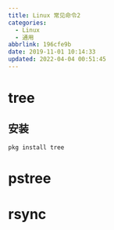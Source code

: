 ```yaml
---
title: Linux 常见命令2
categories: 
  - Linux
  - 通用
abbrlink: 196cfe9b
date: 2019-11-01 10:14:33
updated: 2022-04-04 00:51:45
---
```

# tree
## 安装
```shell
pkg install tree
```
# pstree
# rsync
